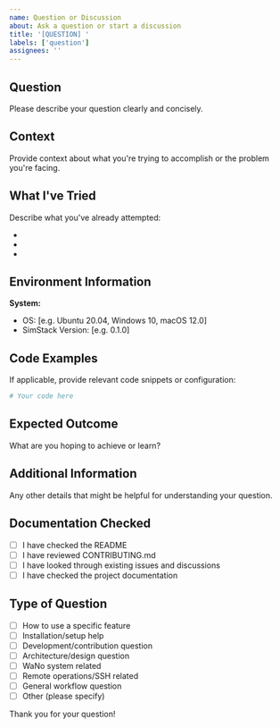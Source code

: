 ```yaml
---
name: Question or Discussion
about: Ask a question or start a discussion
title: '[QUESTION] '
labels: ['question']
assignees: ''
---
```


## Question

Please describe your question clearly and concisely.

## Context

Provide context about what you're trying to accomplish or the problem you're facing.

## What I've Tried

Describe what you've already attempted:

-
-
-

## Environment Information

**System:**
- OS: [e.g. Ubuntu 20.04, Windows 10, macOS 12.0]
- SimStack Version: [e.g. 0.1.0]

## Code Examples

If applicable, provide relevant code snippets or configuration:

```python
# Your code here
```

## Expected Outcome

What are you hoping to achieve or learn?

## Additional Information

Any other details that might be helpful for understanding your question.

## Documentation Checked

- [ ] I have checked the README
- [ ] I have reviewed CONTRIBUTING.md
- [ ] I have looked through existing issues and discussions
- [ ] I have checked the project documentation

## Type of Question

- [ ] How to use a specific feature
- [ ] Installation/setup help
- [ ] Development/contribution question
- [ ] Architecture/design question
- [ ] WaNo system related
- [ ] Remote operations/SSH related
- [ ] General workflow question
- [ ] Other (please specify)

Thank you for your question!
